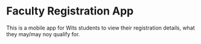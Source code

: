 # Faculty Registration App
This is a mobile app for Wits students to view their registration details, what they may/may noy qualify for.
